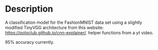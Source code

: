 # Description
A classification model for the FashionMNIST data set using a slightly modified TinyVGG architecture from this website: https://poloclub.github.io/cnn-explainer/.
helper functions from a yt video.

95% accuracy currently.
